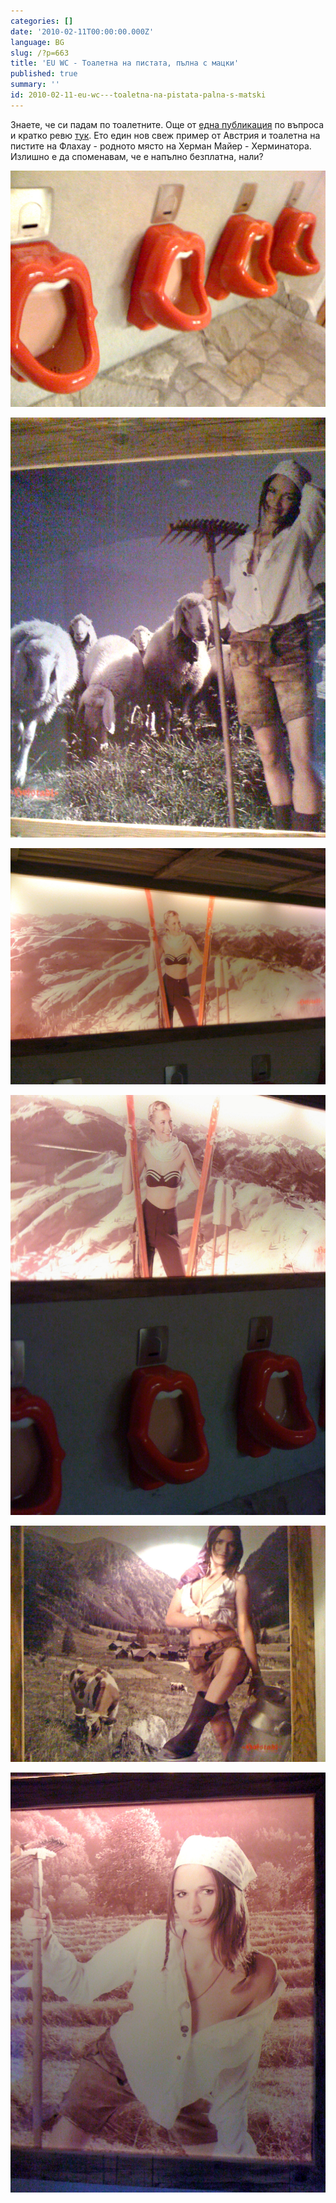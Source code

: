 ```yaml
---
categories: []
date: '2010-02-11T00:00:00.000Z'
language: BG
slug: /?p=663
title: 'EU WC - Тоалетна на пистата, пълна с мацки'
published: true
summary: ''
id: 2010-02-11-eu-wc---toaletna-na-pistata-palna-s-matski
---
```


Знаете, че си падам по тоалетните. Още от [една публикация](http://www.dnes.bg/izvanrelsi/2006/06/05/toaletnata-syvremenniiat-hram-na-chovechestvoto.23748) по въпроса и кратко ревю [тук](http://kiro.bg/kirobg-presents/phone-snapshots/eu-wc-in-bg.html). Ето един нов свеж пример от Австрия и тоалетна на пистите на Флахау - родното място на Херман Майер - Херминатора. Излишно е да споменавам, че е напълно безплатна, нали? 

![тоалетна с устни](https://raw.githubusercontent.com/kirilchristov/blog_images/main/2010/02/IMG_0135.jpg)

 

![](https://raw.githubusercontent.com/kirilchristov/blog_images/main/2010/02/IMG_0133.jpg)

 

![](https://raw.githubusercontent.com/kirilchristov/blog_images/main/2010/02/IMG_0134.jpg)

 

![](https://raw.githubusercontent.com/kirilchristov/blog_images/main/2010/02/IMG_0136.jpg)

 

![](https://raw.githubusercontent.com/kirilchristov/blog_images/main/2010/02/IMG_0137.jpg)

 

![](https://raw.githubusercontent.com/kirilchristov/blog_images/main/2010/02/IMG_0138.jpg)

